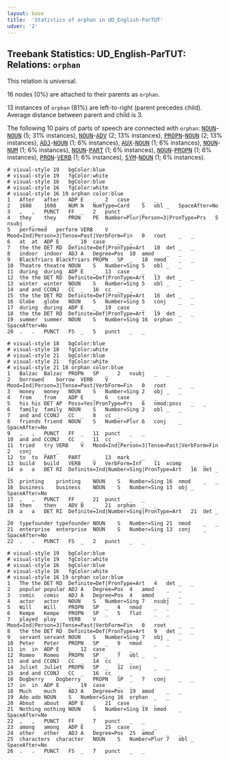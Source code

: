```yaml
---
layout: base
title:  'Statistics of orphan in UD_English-ParTUT'
udver: '2'
---
```


## Treebank Statistics: UD_English-ParTUT: Relations: `orphan`

This relation is universal.

16 nodes (0%) are attached to their parents as `orphan`.

13 instances of `orphan` (81%) are left-to-right (parent precedes child).
Average distance between parent and child is 3.

The following 10 pairs of parts of speech are connected with `orphan`: <tt><a href="en_partut-pos-NOUN.html">NOUN</a></tt>-<tt><a href="en_partut-pos-NOUN.html">NOUN</a></tt> (5; 31% instances), <tt><a href="en_partut-pos-NOUN.html">NOUN</a></tt>-<tt><a href="en_partut-pos-ADV.html">ADV</a></tt> (2; 13% instances), <tt><a href="en_partut-pos-PROPN.html">PROPN</a></tt>-<tt><a href="en_partut-pos-NOUN.html">NOUN</a></tt> (2; 13% instances), <tt><a href="en_partut-pos-ADJ.html">ADJ</a></tt>-<tt><a href="en_partut-pos-NOUN.html">NOUN</a></tt> (1; 6% instances), <tt><a href="en_partut-pos-AUX.html">AUX</a></tt>-<tt><a href="en_partut-pos-NOUN.html">NOUN</a></tt> (1; 6% instances), <tt><a href="en_partut-pos-NOUN.html">NOUN</a></tt>-<tt><a href="en_partut-pos-NUM.html">NUM</a></tt> (1; 6% instances), <tt><a href="en_partut-pos-NOUN.html">NOUN</a></tt>-<tt><a href="en_partut-pos-PART.html">PART</a></tt> (1; 6% instances), <tt><a href="en_partut-pos-NOUN.html">NOUN</a></tt>-<tt><a href="en_partut-pos-PROPN.html">PROPN</a></tt> (1; 6% instances), <tt><a href="en_partut-pos-PRON.html">PRON</a></tt>-<tt><a href="en_partut-pos-VERB.html">VERB</a></tt> (1; 6% instances), <tt><a href="en_partut-pos-SYM.html">SYM</a></tt>-<tt><a href="en_partut-pos-NOUN.html">NOUN</a></tt> (1; 6% instances).


~~~ conllu
# visual-style 19	bgColor:blue
# visual-style 19	fgColor:white
# visual-style 16	bgColor:blue
# visual-style 16	fgColor:white
# visual-style 16 19 orphan	color:blue
1	After	after	ADP	E	_	2	case	_	_
2	1608	1608	NUM	N	NumType=Card	5	obl	_	SpaceAfter=No
3	,	,	PUNCT	FF	_	2	punct	_	_
4	they	they	PRON	PE	Number=Plur|Person=3|PronType=Prs	5	nsubj	_	_
5	performed	perform	VERB	V	Mood=Ind|Person=3|Tense=Past|VerbForm=Fin	0	root	_	_
6	at	at	ADP	E	_	10	case	_	_
7	the	the	DET	RD	Definite=Def|PronType=Art	10	det	_	_
8	indoor	indoor	ADJ	A	Degree=Pos	10	amod	_	_
9	Blackfriars	Blackfriars	PROPN	SP	_	10	nmod	_	_
10	Theatre	theatre	NOUN	S	Number=Sing	5	obl	_	_
11	during	during	ADP	E	_	13	case	_	_
12	the	the	DET	RD	Definite=Def|PronType=Art	13	det	_	_
13	winter	winter	NOUN	S	Number=Sing	5	obl	_	_
14	and	and	CCONJ	CC	_	16	cc	_	_
15	the	the	DET	RD	Definite=Def|PronType=Art	16	det	_	_
16	Globe	globe	NOUN	S	Number=Sing	5	conj	_	_
17	during	during	ADP	E	_	19	case	_	_
18	the	the	DET	RD	Definite=Def|PronType=Art	19	det	_	_
19	summer	summer	NOUN	S	Number=Sing	16	orphan	_	SpaceAfter=No
20	.	.	PUNCT	FS	_	5	punct	_	_

~~~


~~~ conllu
# visual-style 18	bgColor:blue
# visual-style 18	fgColor:white
# visual-style 21	bgColor:blue
# visual-style 21	fgColor:white
# visual-style 21 18 orphan	color:blue
1	Balzac	Balzac	PROPN	SP	_	2	nsubj	_	_
2	borrowed	borrow	VERB	V	Mood=Ind|Person=3|Tense=Past|VerbForm=Fin	0	root	_	_
3	money	money	NOUN	S	Number=Sing	2	obj	_	_
4	from	from	ADP	E	_	6	case	_	_
5	his	his	DET	AP	Poss=Yes|PronType=Prs	6	nmod:poss	_	_
6	family	family	NOUN	S	Number=Sing	2	obl	_	_
7	and	and	CCONJ	CC	_	8	cc	_	_
8	friends	friend	NOUN	S	Number=Plur	6	conj	_	SpaceAfter=No
9	,	,	PUNCT	FF	_	11	punct	_	_
10	and	and	CCONJ	CC	_	11	cc	_	_
11	tried	try	VERB	V	Mood=Ind|Person=3|Tense=Past|VerbForm=Fin	2	conj	_	_
12	to	to	PART	PART	_	13	mark	_	_
13	build	build	VERB	V	VerbForm=Inf	11	xcomp	_	_
14	a	a	DET	RI	Definite=Ind|Number=Sing|PronType=Art	16	det	_	_
15	printing	printing	NOUN	S	Number=Sing	16	nmod	_	_
16	business	business	NOUN	S	Number=Sing	13	obj	_	SpaceAfter=No
17	,	,	PUNCT	FF	_	21	punct	_	_
18	then	then	ADV	B	_	21	orphan	_	_
19	a	a	DET	RI	Definite=Ind|Number=Sing|PronType=Art	21	det	_	_
20	typefounder	typefounder	NOUN	S	Number=Sing	21	nmod	_	_
21	enterprise	enterprise	NOUN	S	Number=Sing	13	conj	_	SpaceAfter=No
22	.	.	PUNCT	FS	_	2	punct	_	_

~~~


~~~ conllu
# visual-style 19	bgColor:blue
# visual-style 19	fgColor:white
# visual-style 16	bgColor:blue
# visual-style 16	fgColor:white
# visual-style 16 19 orphan	color:blue
1	The	the	DET	RD	Definite=Def|PronType=Art	4	det	_	_
2	popular	popular	ADJ	A	Degree=Pos	4	amod	_	_
3	comic	comic	ADJ	A	Degree=Pos	4	amod	_	_
4	actor	actor	NOUN	S	Number=Sing	7	nsubj	_	_
5	Will	Will	PROPN	SP	_	4	nmod	_	_
6	Kempe	Kempe	PROPN	SP	_	5	flat	_	_
7	played	play	VERB	V	Mood=Ind|Person=3|Tense=Past|VerbForm=Fin	0	root	_	_
8	the	the	DET	RD	Definite=Def|PronType=Art	9	det	_	_
9	servant	servant	NOUN	S	Number=Sing	7	obj	_	_
10	Peter	Peter	PROPN	SP	_	9	nmod	_	_
11	in	in	ADP	E	_	12	case	_	_
12	Romeo	Romeo	PROPN	SP	_	7	obl	_	_
13	and	and	CCONJ	CC	_	14	cc	_	_
14	Juliet	Juliet	PROPN	SP	_	12	conj	_	_
15	and	and	CCONJ	CC	_	16	cc	_	_
16	Dogberry	Dogberry	PROPN	SP	_	7	conj	_	_
17	in	in	ADP	E	_	19	case	_	_
18	Much	much	ADJ	A	Degree=Pos	19	amod	_	_
19	Ado	ado	NOUN	S	Number=Sing	16	orphan	_	_
20	About	about	ADP	E	_	21	case	_	_
21	Nothing	nothing	NOUN	S	Number=Sing	19	nmod	_	SpaceAfter=No
22	,	,	PUNCT	FF	_	7	punct	_	_
23	among	among	ADP	E	_	25	case	_	_
24	other	other	ADJ	A	Degree=Pos	25	amod	_	_
25	characters	character	NOUN	S	Number=Plur	7	obl	_	SpaceAfter=No
26	.	.	PUNCT	FS	_	7	punct	_	_

~~~



